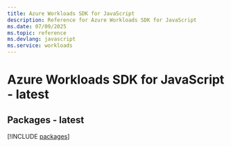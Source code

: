 ```yaml
---
title: Azure Workloads SDK for JavaScript
description: Reference for Azure Workloads SDK for JavaScript
ms.date: 07/09/2025
ms.topic: reference
ms.devlang: javascript
ms.service: workloads
---
```

# Azure Workloads SDK for JavaScript - latest
## Packages - latest
[!INCLUDE [packages](workloads-index.md)]